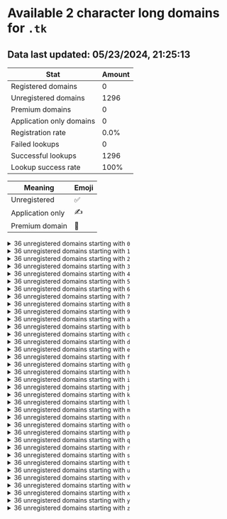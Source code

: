 # Available 2 character long domains for `.tk`

## Data last updated: 05/23/2024, 21:25:13

|Stat|Amount|
|--|--|
|Registered domains|0|
|Unregistered domains|1296|
|Premium domains|0|
|Application only domains|0|
|Registration rate|0.0%|
|Failed lookups|0|
|Successful lookups|1296|
|Lookup success rate|100%|


|Meaning|Emoji|
|--|--|
|Unregistered|:white_check_mark:|
|Application only|:writing_hand:|
|Premium domain|:gem:|

<details>
<summary>36 unregistered domains starting with <bold><code>0</code></bold></summary>

|Type|Domain|
|--|--|
|:white_check_mark:|`00.tk`|
|:white_check_mark:|`01.tk`|
|:white_check_mark:|`02.tk`|
|:white_check_mark:|`03.tk`|
|:white_check_mark:|`04.tk`|
|:white_check_mark:|`05.tk`|
|:white_check_mark:|`06.tk`|
|:white_check_mark:|`07.tk`|
|:white_check_mark:|`08.tk`|
|:white_check_mark:|`09.tk`|
|:white_check_mark:|`0a.tk`|
|:white_check_mark:|`0b.tk`|
|:white_check_mark:|`0c.tk`|
|:white_check_mark:|`0d.tk`|
|:white_check_mark:|`0e.tk`|
|:white_check_mark:|`0f.tk`|
|:white_check_mark:|`0g.tk`|
|:white_check_mark:|`0h.tk`|
|:white_check_mark:|`0i.tk`|
|:white_check_mark:|`0j.tk`|
|:white_check_mark:|`0k.tk`|
|:white_check_mark:|`0l.tk`|
|:white_check_mark:|`0m.tk`|
|:white_check_mark:|`0n.tk`|
|:white_check_mark:|`0o.tk`|
|:white_check_mark:|`0p.tk`|
|:white_check_mark:|`0q.tk`|
|:white_check_mark:|`0r.tk`|
|:white_check_mark:|`0s.tk`|
|:white_check_mark:|`0t.tk`|
|:white_check_mark:|`0u.tk`|
|:white_check_mark:|`0v.tk`|
|:white_check_mark:|`0w.tk`|
|:white_check_mark:|`0x.tk`|
|:white_check_mark:|`0y.tk`|
|:white_check_mark:|`0z.tk`|
</details>
<details>
<summary>36 unregistered domains starting with <bold><code>1</code></bold></summary>

|Type|Domain|
|--|--|
|:white_check_mark:|`10.tk`|
|:white_check_mark:|`11.tk`|
|:white_check_mark:|`12.tk`|
|:white_check_mark:|`13.tk`|
|:white_check_mark:|`14.tk`|
|:white_check_mark:|`15.tk`|
|:white_check_mark:|`16.tk`|
|:white_check_mark:|`17.tk`|
|:white_check_mark:|`18.tk`|
|:white_check_mark:|`19.tk`|
|:white_check_mark:|`1a.tk`|
|:white_check_mark:|`1b.tk`|
|:white_check_mark:|`1c.tk`|
|:white_check_mark:|`1d.tk`|
|:white_check_mark:|`1e.tk`|
|:white_check_mark:|`1f.tk`|
|:white_check_mark:|`1g.tk`|
|:white_check_mark:|`1h.tk`|
|:white_check_mark:|`1i.tk`|
|:white_check_mark:|`1j.tk`|
|:white_check_mark:|`1k.tk`|
|:white_check_mark:|`1l.tk`|
|:white_check_mark:|`1m.tk`|
|:white_check_mark:|`1n.tk`|
|:white_check_mark:|`1o.tk`|
|:white_check_mark:|`1p.tk`|
|:white_check_mark:|`1q.tk`|
|:white_check_mark:|`1r.tk`|
|:white_check_mark:|`1s.tk`|
|:white_check_mark:|`1t.tk`|
|:white_check_mark:|`1u.tk`|
|:white_check_mark:|`1v.tk`|
|:white_check_mark:|`1w.tk`|
|:white_check_mark:|`1x.tk`|
|:white_check_mark:|`1y.tk`|
|:white_check_mark:|`1z.tk`|
</details>
<details>
<summary>36 unregistered domains starting with <bold><code>2</code></bold></summary>

|Type|Domain|
|--|--|
|:white_check_mark:|`20.tk`|
|:white_check_mark:|`21.tk`|
|:white_check_mark:|`22.tk`|
|:white_check_mark:|`23.tk`|
|:white_check_mark:|`24.tk`|
|:white_check_mark:|`25.tk`|
|:white_check_mark:|`26.tk`|
|:white_check_mark:|`27.tk`|
|:white_check_mark:|`28.tk`|
|:white_check_mark:|`29.tk`|
|:white_check_mark:|`2a.tk`|
|:white_check_mark:|`2b.tk`|
|:white_check_mark:|`2c.tk`|
|:white_check_mark:|`2d.tk`|
|:white_check_mark:|`2e.tk`|
|:white_check_mark:|`2f.tk`|
|:white_check_mark:|`2g.tk`|
|:white_check_mark:|`2h.tk`|
|:white_check_mark:|`2i.tk`|
|:white_check_mark:|`2j.tk`|
|:white_check_mark:|`2k.tk`|
|:white_check_mark:|`2l.tk`|
|:white_check_mark:|`2m.tk`|
|:white_check_mark:|`2n.tk`|
|:white_check_mark:|`2o.tk`|
|:white_check_mark:|`2p.tk`|
|:white_check_mark:|`2q.tk`|
|:white_check_mark:|`2r.tk`|
|:white_check_mark:|`2s.tk`|
|:white_check_mark:|`2t.tk`|
|:white_check_mark:|`2u.tk`|
|:white_check_mark:|`2v.tk`|
|:white_check_mark:|`2w.tk`|
|:white_check_mark:|`2x.tk`|
|:white_check_mark:|`2y.tk`|
|:white_check_mark:|`2z.tk`|
</details>
<details>
<summary>36 unregistered domains starting with <bold><code>3</code></bold></summary>

|Type|Domain|
|--|--|
|:white_check_mark:|`30.tk`|
|:white_check_mark:|`31.tk`|
|:white_check_mark:|`32.tk`|
|:white_check_mark:|`33.tk`|
|:white_check_mark:|`34.tk`|
|:white_check_mark:|`35.tk`|
|:white_check_mark:|`36.tk`|
|:white_check_mark:|`37.tk`|
|:white_check_mark:|`38.tk`|
|:white_check_mark:|`39.tk`|
|:white_check_mark:|`3a.tk`|
|:white_check_mark:|`3b.tk`|
|:white_check_mark:|`3c.tk`|
|:white_check_mark:|`3d.tk`|
|:white_check_mark:|`3e.tk`|
|:white_check_mark:|`3f.tk`|
|:white_check_mark:|`3g.tk`|
|:white_check_mark:|`3h.tk`|
|:white_check_mark:|`3i.tk`|
|:white_check_mark:|`3j.tk`|
|:white_check_mark:|`3k.tk`|
|:white_check_mark:|`3l.tk`|
|:white_check_mark:|`3m.tk`|
|:white_check_mark:|`3n.tk`|
|:white_check_mark:|`3o.tk`|
|:white_check_mark:|`3p.tk`|
|:white_check_mark:|`3q.tk`|
|:white_check_mark:|`3r.tk`|
|:white_check_mark:|`3s.tk`|
|:white_check_mark:|`3t.tk`|
|:white_check_mark:|`3u.tk`|
|:white_check_mark:|`3v.tk`|
|:white_check_mark:|`3w.tk`|
|:white_check_mark:|`3x.tk`|
|:white_check_mark:|`3y.tk`|
|:white_check_mark:|`3z.tk`|
</details>
<details>
<summary>36 unregistered domains starting with <bold><code>4</code></bold></summary>

|Type|Domain|
|--|--|
|:white_check_mark:|`40.tk`|
|:white_check_mark:|`41.tk`|
|:white_check_mark:|`42.tk`|
|:white_check_mark:|`43.tk`|
|:white_check_mark:|`44.tk`|
|:white_check_mark:|`45.tk`|
|:white_check_mark:|`46.tk`|
|:white_check_mark:|`47.tk`|
|:white_check_mark:|`48.tk`|
|:white_check_mark:|`49.tk`|
|:white_check_mark:|`4a.tk`|
|:white_check_mark:|`4b.tk`|
|:white_check_mark:|`4c.tk`|
|:white_check_mark:|`4d.tk`|
|:white_check_mark:|`4e.tk`|
|:white_check_mark:|`4f.tk`|
|:white_check_mark:|`4g.tk`|
|:white_check_mark:|`4h.tk`|
|:white_check_mark:|`4i.tk`|
|:white_check_mark:|`4j.tk`|
|:white_check_mark:|`4k.tk`|
|:white_check_mark:|`4l.tk`|
|:white_check_mark:|`4m.tk`|
|:white_check_mark:|`4n.tk`|
|:white_check_mark:|`4o.tk`|
|:white_check_mark:|`4p.tk`|
|:white_check_mark:|`4q.tk`|
|:white_check_mark:|`4r.tk`|
|:white_check_mark:|`4s.tk`|
|:white_check_mark:|`4t.tk`|
|:white_check_mark:|`4u.tk`|
|:white_check_mark:|`4v.tk`|
|:white_check_mark:|`4w.tk`|
|:white_check_mark:|`4x.tk`|
|:white_check_mark:|`4y.tk`|
|:white_check_mark:|`4z.tk`|
</details>
<details>
<summary>36 unregistered domains starting with <bold><code>5</code></bold></summary>

|Type|Domain|
|--|--|
|:white_check_mark:|`50.tk`|
|:white_check_mark:|`51.tk`|
|:white_check_mark:|`52.tk`|
|:white_check_mark:|`53.tk`|
|:white_check_mark:|`54.tk`|
|:white_check_mark:|`55.tk`|
|:white_check_mark:|`56.tk`|
|:white_check_mark:|`57.tk`|
|:white_check_mark:|`58.tk`|
|:white_check_mark:|`59.tk`|
|:white_check_mark:|`5a.tk`|
|:white_check_mark:|`5b.tk`|
|:white_check_mark:|`5c.tk`|
|:white_check_mark:|`5d.tk`|
|:white_check_mark:|`5e.tk`|
|:white_check_mark:|`5f.tk`|
|:white_check_mark:|`5g.tk`|
|:white_check_mark:|`5h.tk`|
|:white_check_mark:|`5i.tk`|
|:white_check_mark:|`5j.tk`|
|:white_check_mark:|`5k.tk`|
|:white_check_mark:|`5l.tk`|
|:white_check_mark:|`5m.tk`|
|:white_check_mark:|`5n.tk`|
|:white_check_mark:|`5o.tk`|
|:white_check_mark:|`5p.tk`|
|:white_check_mark:|`5q.tk`|
|:white_check_mark:|`5r.tk`|
|:white_check_mark:|`5s.tk`|
|:white_check_mark:|`5t.tk`|
|:white_check_mark:|`5u.tk`|
|:white_check_mark:|`5v.tk`|
|:white_check_mark:|`5w.tk`|
|:white_check_mark:|`5x.tk`|
|:white_check_mark:|`5y.tk`|
|:white_check_mark:|`5z.tk`|
</details>
<details>
<summary>36 unregistered domains starting with <bold><code>6</code></bold></summary>

|Type|Domain|
|--|--|
|:white_check_mark:|`60.tk`|
|:white_check_mark:|`61.tk`|
|:white_check_mark:|`62.tk`|
|:white_check_mark:|`63.tk`|
|:white_check_mark:|`64.tk`|
|:white_check_mark:|`65.tk`|
|:white_check_mark:|`66.tk`|
|:white_check_mark:|`67.tk`|
|:white_check_mark:|`68.tk`|
|:white_check_mark:|`69.tk`|
|:white_check_mark:|`6a.tk`|
|:white_check_mark:|`6b.tk`|
|:white_check_mark:|`6c.tk`|
|:white_check_mark:|`6d.tk`|
|:white_check_mark:|`6e.tk`|
|:white_check_mark:|`6f.tk`|
|:white_check_mark:|`6g.tk`|
|:white_check_mark:|`6h.tk`|
|:white_check_mark:|`6i.tk`|
|:white_check_mark:|`6j.tk`|
|:white_check_mark:|`6k.tk`|
|:white_check_mark:|`6l.tk`|
|:white_check_mark:|`6m.tk`|
|:white_check_mark:|`6n.tk`|
|:white_check_mark:|`6o.tk`|
|:white_check_mark:|`6p.tk`|
|:white_check_mark:|`6q.tk`|
|:white_check_mark:|`6r.tk`|
|:white_check_mark:|`6s.tk`|
|:white_check_mark:|`6t.tk`|
|:white_check_mark:|`6u.tk`|
|:white_check_mark:|`6v.tk`|
|:white_check_mark:|`6w.tk`|
|:white_check_mark:|`6x.tk`|
|:white_check_mark:|`6y.tk`|
|:white_check_mark:|`6z.tk`|
</details>
<details>
<summary>36 unregistered domains starting with <bold><code>7</code></bold></summary>

|Type|Domain|
|--|--|
|:white_check_mark:|`70.tk`|
|:white_check_mark:|`71.tk`|
|:white_check_mark:|`72.tk`|
|:white_check_mark:|`73.tk`|
|:white_check_mark:|`74.tk`|
|:white_check_mark:|`75.tk`|
|:white_check_mark:|`76.tk`|
|:white_check_mark:|`77.tk`|
|:white_check_mark:|`78.tk`|
|:white_check_mark:|`79.tk`|
|:white_check_mark:|`7a.tk`|
|:white_check_mark:|`7b.tk`|
|:white_check_mark:|`7c.tk`|
|:white_check_mark:|`7d.tk`|
|:white_check_mark:|`7e.tk`|
|:white_check_mark:|`7f.tk`|
|:white_check_mark:|`7g.tk`|
|:white_check_mark:|`7h.tk`|
|:white_check_mark:|`7i.tk`|
|:white_check_mark:|`7j.tk`|
|:white_check_mark:|`7k.tk`|
|:white_check_mark:|`7l.tk`|
|:white_check_mark:|`7m.tk`|
|:white_check_mark:|`7n.tk`|
|:white_check_mark:|`7o.tk`|
|:white_check_mark:|`7p.tk`|
|:white_check_mark:|`7q.tk`|
|:white_check_mark:|`7r.tk`|
|:white_check_mark:|`7s.tk`|
|:white_check_mark:|`7t.tk`|
|:white_check_mark:|`7u.tk`|
|:white_check_mark:|`7v.tk`|
|:white_check_mark:|`7w.tk`|
|:white_check_mark:|`7x.tk`|
|:white_check_mark:|`7y.tk`|
|:white_check_mark:|`7z.tk`|
</details>
<details>
<summary>36 unregistered domains starting with <bold><code>8</code></bold></summary>

|Type|Domain|
|--|--|
|:white_check_mark:|`80.tk`|
|:white_check_mark:|`81.tk`|
|:white_check_mark:|`82.tk`|
|:white_check_mark:|`83.tk`|
|:white_check_mark:|`84.tk`|
|:white_check_mark:|`85.tk`|
|:white_check_mark:|`86.tk`|
|:white_check_mark:|`87.tk`|
|:white_check_mark:|`88.tk`|
|:white_check_mark:|`89.tk`|
|:white_check_mark:|`8a.tk`|
|:white_check_mark:|`8b.tk`|
|:white_check_mark:|`8c.tk`|
|:white_check_mark:|`8d.tk`|
|:white_check_mark:|`8e.tk`|
|:white_check_mark:|`8f.tk`|
|:white_check_mark:|`8g.tk`|
|:white_check_mark:|`8h.tk`|
|:white_check_mark:|`8i.tk`|
|:white_check_mark:|`8j.tk`|
|:white_check_mark:|`8k.tk`|
|:white_check_mark:|`8l.tk`|
|:white_check_mark:|`8m.tk`|
|:white_check_mark:|`8n.tk`|
|:white_check_mark:|`8o.tk`|
|:white_check_mark:|`8p.tk`|
|:white_check_mark:|`8q.tk`|
|:white_check_mark:|`8r.tk`|
|:white_check_mark:|`8s.tk`|
|:white_check_mark:|`8t.tk`|
|:white_check_mark:|`8u.tk`|
|:white_check_mark:|`8v.tk`|
|:white_check_mark:|`8w.tk`|
|:white_check_mark:|`8x.tk`|
|:white_check_mark:|`8y.tk`|
|:white_check_mark:|`8z.tk`|
</details>
<details>
<summary>36 unregistered domains starting with <bold><code>9</code></bold></summary>

|Type|Domain|
|--|--|
|:white_check_mark:|`90.tk`|
|:white_check_mark:|`91.tk`|
|:white_check_mark:|`92.tk`|
|:white_check_mark:|`93.tk`|
|:white_check_mark:|`94.tk`|
|:white_check_mark:|`95.tk`|
|:white_check_mark:|`96.tk`|
|:white_check_mark:|`97.tk`|
|:white_check_mark:|`98.tk`|
|:white_check_mark:|`99.tk`|
|:white_check_mark:|`9a.tk`|
|:white_check_mark:|`9b.tk`|
|:white_check_mark:|`9c.tk`|
|:white_check_mark:|`9d.tk`|
|:white_check_mark:|`9e.tk`|
|:white_check_mark:|`9f.tk`|
|:white_check_mark:|`9g.tk`|
|:white_check_mark:|`9h.tk`|
|:white_check_mark:|`9i.tk`|
|:white_check_mark:|`9j.tk`|
|:white_check_mark:|`9k.tk`|
|:white_check_mark:|`9l.tk`|
|:white_check_mark:|`9m.tk`|
|:white_check_mark:|`9n.tk`|
|:white_check_mark:|`9o.tk`|
|:white_check_mark:|`9p.tk`|
|:white_check_mark:|`9q.tk`|
|:white_check_mark:|`9r.tk`|
|:white_check_mark:|`9s.tk`|
|:white_check_mark:|`9t.tk`|
|:white_check_mark:|`9u.tk`|
|:white_check_mark:|`9v.tk`|
|:white_check_mark:|`9w.tk`|
|:white_check_mark:|`9x.tk`|
|:white_check_mark:|`9y.tk`|
|:white_check_mark:|`9z.tk`|
</details>
<details>
<summary>36 unregistered domains starting with <bold><code>a</code></bold></summary>

|Type|Domain|
|--|--|
|:white_check_mark:|`a0.tk`|
|:white_check_mark:|`a1.tk`|
|:white_check_mark:|`a2.tk`|
|:white_check_mark:|`a3.tk`|
|:white_check_mark:|`a4.tk`|
|:white_check_mark:|`a5.tk`|
|:white_check_mark:|`a6.tk`|
|:white_check_mark:|`a7.tk`|
|:white_check_mark:|`a8.tk`|
|:white_check_mark:|`a9.tk`|
|:white_check_mark:|`aa.tk`|
|:white_check_mark:|`ab.tk`|
|:white_check_mark:|`ac.tk`|
|:white_check_mark:|`ad.tk`|
|:white_check_mark:|`ae.tk`|
|:white_check_mark:|`af.tk`|
|:white_check_mark:|`ag.tk`|
|:white_check_mark:|`ah.tk`|
|:white_check_mark:|`ai.tk`|
|:white_check_mark:|`aj.tk`|
|:white_check_mark:|`ak.tk`|
|:white_check_mark:|`al.tk`|
|:white_check_mark:|`am.tk`|
|:white_check_mark:|`an.tk`|
|:white_check_mark:|`ao.tk`|
|:white_check_mark:|`ap.tk`|
|:white_check_mark:|`aq.tk`|
|:white_check_mark:|`ar.tk`|
|:white_check_mark:|`as.tk`|
|:white_check_mark:|`at.tk`|
|:white_check_mark:|`au.tk`|
|:white_check_mark:|`av.tk`|
|:white_check_mark:|`aw.tk`|
|:white_check_mark:|`ax.tk`|
|:white_check_mark:|`ay.tk`|
|:white_check_mark:|`az.tk`|
</details>
<details>
<summary>36 unregistered domains starting with <bold><code>b</code></bold></summary>

|Type|Domain|
|--|--|
|:white_check_mark:|`b0.tk`|
|:white_check_mark:|`b1.tk`|
|:white_check_mark:|`b2.tk`|
|:white_check_mark:|`b3.tk`|
|:white_check_mark:|`b4.tk`|
|:white_check_mark:|`b5.tk`|
|:white_check_mark:|`b6.tk`|
|:white_check_mark:|`b7.tk`|
|:white_check_mark:|`b8.tk`|
|:white_check_mark:|`b9.tk`|
|:white_check_mark:|`ba.tk`|
|:white_check_mark:|`bb.tk`|
|:white_check_mark:|`bc.tk`|
|:white_check_mark:|`bd.tk`|
|:white_check_mark:|`be.tk`|
|:white_check_mark:|`bf.tk`|
|:white_check_mark:|`bg.tk`|
|:white_check_mark:|`bh.tk`|
|:white_check_mark:|`bi.tk`|
|:white_check_mark:|`bj.tk`|
|:white_check_mark:|`bk.tk`|
|:white_check_mark:|`bl.tk`|
|:white_check_mark:|`bm.tk`|
|:white_check_mark:|`bn.tk`|
|:white_check_mark:|`bo.tk`|
|:white_check_mark:|`bp.tk`|
|:white_check_mark:|`bq.tk`|
|:white_check_mark:|`br.tk`|
|:white_check_mark:|`bs.tk`|
|:white_check_mark:|`bt.tk`|
|:white_check_mark:|`bu.tk`|
|:white_check_mark:|`bv.tk`|
|:white_check_mark:|`bw.tk`|
|:white_check_mark:|`bx.tk`|
|:white_check_mark:|`by.tk`|
|:white_check_mark:|`bz.tk`|
</details>
<details>
<summary>36 unregistered domains starting with <bold><code>c</code></bold></summary>

|Type|Domain|
|--|--|
|:white_check_mark:|`c0.tk`|
|:white_check_mark:|`c1.tk`|
|:white_check_mark:|`c2.tk`|
|:white_check_mark:|`c3.tk`|
|:white_check_mark:|`c4.tk`|
|:white_check_mark:|`c5.tk`|
|:white_check_mark:|`c6.tk`|
|:white_check_mark:|`c7.tk`|
|:white_check_mark:|`c8.tk`|
|:white_check_mark:|`c9.tk`|
|:white_check_mark:|`ca.tk`|
|:white_check_mark:|`cb.tk`|
|:white_check_mark:|`cc.tk`|
|:white_check_mark:|`cd.tk`|
|:white_check_mark:|`ce.tk`|
|:white_check_mark:|`cf.tk`|
|:white_check_mark:|`cg.tk`|
|:white_check_mark:|`ch.tk`|
|:white_check_mark:|`ci.tk`|
|:white_check_mark:|`cj.tk`|
|:white_check_mark:|`ck.tk`|
|:white_check_mark:|`cl.tk`|
|:white_check_mark:|`cm.tk`|
|:white_check_mark:|`cn.tk`|
|:white_check_mark:|`co.tk`|
|:white_check_mark:|`cp.tk`|
|:white_check_mark:|`cq.tk`|
|:white_check_mark:|`cr.tk`|
|:white_check_mark:|`cs.tk`|
|:white_check_mark:|`ct.tk`|
|:white_check_mark:|`cu.tk`|
|:white_check_mark:|`cv.tk`|
|:white_check_mark:|`cw.tk`|
|:white_check_mark:|`cx.tk`|
|:white_check_mark:|`cy.tk`|
|:white_check_mark:|`cz.tk`|
</details>
<details>
<summary>36 unregistered domains starting with <bold><code>d</code></bold></summary>

|Type|Domain|
|--|--|
|:white_check_mark:|`d0.tk`|
|:white_check_mark:|`d1.tk`|
|:white_check_mark:|`d2.tk`|
|:white_check_mark:|`d3.tk`|
|:white_check_mark:|`d4.tk`|
|:white_check_mark:|`d5.tk`|
|:white_check_mark:|`d6.tk`|
|:white_check_mark:|`d7.tk`|
|:white_check_mark:|`d8.tk`|
|:white_check_mark:|`d9.tk`|
|:white_check_mark:|`da.tk`|
|:white_check_mark:|`db.tk`|
|:white_check_mark:|`dc.tk`|
|:white_check_mark:|`dd.tk`|
|:white_check_mark:|`de.tk`|
|:white_check_mark:|`df.tk`|
|:white_check_mark:|`dg.tk`|
|:white_check_mark:|`dh.tk`|
|:white_check_mark:|`di.tk`|
|:white_check_mark:|`dj.tk`|
|:white_check_mark:|`dk.tk`|
|:white_check_mark:|`dl.tk`|
|:white_check_mark:|`dm.tk`|
|:white_check_mark:|`dn.tk`|
|:white_check_mark:|`do.tk`|
|:white_check_mark:|`dp.tk`|
|:white_check_mark:|`dq.tk`|
|:white_check_mark:|`dr.tk`|
|:white_check_mark:|`ds.tk`|
|:white_check_mark:|`dt.tk`|
|:white_check_mark:|`du.tk`|
|:white_check_mark:|`dv.tk`|
|:white_check_mark:|`dw.tk`|
|:white_check_mark:|`dx.tk`|
|:white_check_mark:|`dy.tk`|
|:white_check_mark:|`dz.tk`|
</details>
<details>
<summary>36 unregistered domains starting with <bold><code>e</code></bold></summary>

|Type|Domain|
|--|--|
|:white_check_mark:|`e0.tk`|
|:white_check_mark:|`e1.tk`|
|:white_check_mark:|`e2.tk`|
|:white_check_mark:|`e3.tk`|
|:white_check_mark:|`e4.tk`|
|:white_check_mark:|`e5.tk`|
|:white_check_mark:|`e6.tk`|
|:white_check_mark:|`e7.tk`|
|:white_check_mark:|`e8.tk`|
|:white_check_mark:|`e9.tk`|
|:white_check_mark:|`ea.tk`|
|:white_check_mark:|`eb.tk`|
|:white_check_mark:|`ec.tk`|
|:white_check_mark:|`ed.tk`|
|:white_check_mark:|`ee.tk`|
|:white_check_mark:|`ef.tk`|
|:white_check_mark:|`eg.tk`|
|:white_check_mark:|`eh.tk`|
|:white_check_mark:|`ei.tk`|
|:white_check_mark:|`ej.tk`|
|:white_check_mark:|`ek.tk`|
|:white_check_mark:|`el.tk`|
|:white_check_mark:|`em.tk`|
|:white_check_mark:|`en.tk`|
|:white_check_mark:|`eo.tk`|
|:white_check_mark:|`ep.tk`|
|:white_check_mark:|`eq.tk`|
|:white_check_mark:|`er.tk`|
|:white_check_mark:|`es.tk`|
|:white_check_mark:|`et.tk`|
|:white_check_mark:|`eu.tk`|
|:white_check_mark:|`ev.tk`|
|:white_check_mark:|`ew.tk`|
|:white_check_mark:|`ex.tk`|
|:white_check_mark:|`ey.tk`|
|:white_check_mark:|`ez.tk`|
</details>
<details>
<summary>36 unregistered domains starting with <bold><code>f</code></bold></summary>

|Type|Domain|
|--|--|
|:white_check_mark:|`f0.tk`|
|:white_check_mark:|`f1.tk`|
|:white_check_mark:|`f2.tk`|
|:white_check_mark:|`f3.tk`|
|:white_check_mark:|`f4.tk`|
|:white_check_mark:|`f5.tk`|
|:white_check_mark:|`f6.tk`|
|:white_check_mark:|`f7.tk`|
|:white_check_mark:|`f8.tk`|
|:white_check_mark:|`f9.tk`|
|:white_check_mark:|`fa.tk`|
|:white_check_mark:|`fb.tk`|
|:white_check_mark:|`fc.tk`|
|:white_check_mark:|`fd.tk`|
|:white_check_mark:|`fe.tk`|
|:white_check_mark:|`ff.tk`|
|:white_check_mark:|`fg.tk`|
|:white_check_mark:|`fh.tk`|
|:white_check_mark:|`fi.tk`|
|:white_check_mark:|`fj.tk`|
|:white_check_mark:|`fk.tk`|
|:white_check_mark:|`fl.tk`|
|:white_check_mark:|`fm.tk`|
|:white_check_mark:|`fn.tk`|
|:white_check_mark:|`fo.tk`|
|:white_check_mark:|`fp.tk`|
|:white_check_mark:|`fq.tk`|
|:white_check_mark:|`fr.tk`|
|:white_check_mark:|`fs.tk`|
|:white_check_mark:|`ft.tk`|
|:white_check_mark:|`fu.tk`|
|:white_check_mark:|`fv.tk`|
|:white_check_mark:|`fw.tk`|
|:white_check_mark:|`fx.tk`|
|:white_check_mark:|`fy.tk`|
|:white_check_mark:|`fz.tk`|
</details>
<details>
<summary>36 unregistered domains starting with <bold><code>g</code></bold></summary>

|Type|Domain|
|--|--|
|:white_check_mark:|`g0.tk`|
|:white_check_mark:|`g1.tk`|
|:white_check_mark:|`g2.tk`|
|:white_check_mark:|`g3.tk`|
|:white_check_mark:|`g4.tk`|
|:white_check_mark:|`g5.tk`|
|:white_check_mark:|`g6.tk`|
|:white_check_mark:|`g7.tk`|
|:white_check_mark:|`g8.tk`|
|:white_check_mark:|`g9.tk`|
|:white_check_mark:|`ga.tk`|
|:white_check_mark:|`gb.tk`|
|:white_check_mark:|`gc.tk`|
|:white_check_mark:|`gd.tk`|
|:white_check_mark:|`ge.tk`|
|:white_check_mark:|`gf.tk`|
|:white_check_mark:|`gg.tk`|
|:white_check_mark:|`gh.tk`|
|:white_check_mark:|`gi.tk`|
|:white_check_mark:|`gj.tk`|
|:white_check_mark:|`gk.tk`|
|:white_check_mark:|`gl.tk`|
|:white_check_mark:|`gm.tk`|
|:white_check_mark:|`gn.tk`|
|:white_check_mark:|`go.tk`|
|:white_check_mark:|`gp.tk`|
|:white_check_mark:|`gq.tk`|
|:white_check_mark:|`gr.tk`|
|:white_check_mark:|`gs.tk`|
|:white_check_mark:|`gt.tk`|
|:white_check_mark:|`gu.tk`|
|:white_check_mark:|`gv.tk`|
|:white_check_mark:|`gw.tk`|
|:white_check_mark:|`gx.tk`|
|:white_check_mark:|`gy.tk`|
|:white_check_mark:|`gz.tk`|
</details>
<details>
<summary>36 unregistered domains starting with <bold><code>h</code></bold></summary>

|Type|Domain|
|--|--|
|:white_check_mark:|`h0.tk`|
|:white_check_mark:|`h1.tk`|
|:white_check_mark:|`h2.tk`|
|:white_check_mark:|`h3.tk`|
|:white_check_mark:|`h4.tk`|
|:white_check_mark:|`h5.tk`|
|:white_check_mark:|`h6.tk`|
|:white_check_mark:|`h7.tk`|
|:white_check_mark:|`h8.tk`|
|:white_check_mark:|`h9.tk`|
|:white_check_mark:|`ha.tk`|
|:white_check_mark:|`hb.tk`|
|:white_check_mark:|`hc.tk`|
|:white_check_mark:|`hd.tk`|
|:white_check_mark:|`he.tk`|
|:white_check_mark:|`hf.tk`|
|:white_check_mark:|`hg.tk`|
|:white_check_mark:|`hh.tk`|
|:white_check_mark:|`hi.tk`|
|:white_check_mark:|`hj.tk`|
|:white_check_mark:|`hk.tk`|
|:white_check_mark:|`hl.tk`|
|:white_check_mark:|`hm.tk`|
|:white_check_mark:|`hn.tk`|
|:white_check_mark:|`ho.tk`|
|:white_check_mark:|`hp.tk`|
|:white_check_mark:|`hq.tk`|
|:white_check_mark:|`hr.tk`|
|:white_check_mark:|`hs.tk`|
|:white_check_mark:|`ht.tk`|
|:white_check_mark:|`hu.tk`|
|:white_check_mark:|`hv.tk`|
|:white_check_mark:|`hw.tk`|
|:white_check_mark:|`hx.tk`|
|:white_check_mark:|`hy.tk`|
|:white_check_mark:|`hz.tk`|
</details>
<details>
<summary>36 unregistered domains starting with <bold><code>i</code></bold></summary>

|Type|Domain|
|--|--|
|:white_check_mark:|`i0.tk`|
|:white_check_mark:|`i1.tk`|
|:white_check_mark:|`i2.tk`|
|:white_check_mark:|`i3.tk`|
|:white_check_mark:|`i4.tk`|
|:white_check_mark:|`i5.tk`|
|:white_check_mark:|`i6.tk`|
|:white_check_mark:|`i7.tk`|
|:white_check_mark:|`i8.tk`|
|:white_check_mark:|`i9.tk`|
|:white_check_mark:|`ia.tk`|
|:white_check_mark:|`ib.tk`|
|:white_check_mark:|`ic.tk`|
|:white_check_mark:|`id.tk`|
|:white_check_mark:|`ie.tk`|
|:white_check_mark:|`if.tk`|
|:white_check_mark:|`ig.tk`|
|:white_check_mark:|`ih.tk`|
|:white_check_mark:|`ii.tk`|
|:white_check_mark:|`ij.tk`|
|:white_check_mark:|`ik.tk`|
|:white_check_mark:|`il.tk`|
|:white_check_mark:|`im.tk`|
|:white_check_mark:|`in.tk`|
|:white_check_mark:|`io.tk`|
|:white_check_mark:|`ip.tk`|
|:white_check_mark:|`iq.tk`|
|:white_check_mark:|`ir.tk`|
|:white_check_mark:|`is.tk`|
|:white_check_mark:|`it.tk`|
|:white_check_mark:|`iu.tk`|
|:white_check_mark:|`iv.tk`|
|:white_check_mark:|`iw.tk`|
|:white_check_mark:|`ix.tk`|
|:white_check_mark:|`iy.tk`|
|:white_check_mark:|`iz.tk`|
</details>
<details>
<summary>36 unregistered domains starting with <bold><code>j</code></bold></summary>

|Type|Domain|
|--|--|
|:white_check_mark:|`j0.tk`|
|:white_check_mark:|`j1.tk`|
|:white_check_mark:|`j2.tk`|
|:white_check_mark:|`j3.tk`|
|:white_check_mark:|`j4.tk`|
|:white_check_mark:|`j5.tk`|
|:white_check_mark:|`j6.tk`|
|:white_check_mark:|`j7.tk`|
|:white_check_mark:|`j8.tk`|
|:white_check_mark:|`j9.tk`|
|:white_check_mark:|`ja.tk`|
|:white_check_mark:|`jb.tk`|
|:white_check_mark:|`jc.tk`|
|:white_check_mark:|`jd.tk`|
|:white_check_mark:|`je.tk`|
|:white_check_mark:|`jf.tk`|
|:white_check_mark:|`jg.tk`|
|:white_check_mark:|`jh.tk`|
|:white_check_mark:|`ji.tk`|
|:white_check_mark:|`jj.tk`|
|:white_check_mark:|`jk.tk`|
|:white_check_mark:|`jl.tk`|
|:white_check_mark:|`jm.tk`|
|:white_check_mark:|`jn.tk`|
|:white_check_mark:|`jo.tk`|
|:white_check_mark:|`jp.tk`|
|:white_check_mark:|`jq.tk`|
|:white_check_mark:|`jr.tk`|
|:white_check_mark:|`js.tk`|
|:white_check_mark:|`jt.tk`|
|:white_check_mark:|`ju.tk`|
|:white_check_mark:|`jv.tk`|
|:white_check_mark:|`jw.tk`|
|:white_check_mark:|`jx.tk`|
|:white_check_mark:|`jy.tk`|
|:white_check_mark:|`jz.tk`|
</details>
<details>
<summary>36 unregistered domains starting with <bold><code>k</code></bold></summary>

|Type|Domain|
|--|--|
|:white_check_mark:|`k0.tk`|
|:white_check_mark:|`k1.tk`|
|:white_check_mark:|`k2.tk`|
|:white_check_mark:|`k3.tk`|
|:white_check_mark:|`k4.tk`|
|:white_check_mark:|`k5.tk`|
|:white_check_mark:|`k6.tk`|
|:white_check_mark:|`k7.tk`|
|:white_check_mark:|`k8.tk`|
|:white_check_mark:|`k9.tk`|
|:white_check_mark:|`ka.tk`|
|:white_check_mark:|`kb.tk`|
|:white_check_mark:|`kc.tk`|
|:white_check_mark:|`kd.tk`|
|:white_check_mark:|`ke.tk`|
|:white_check_mark:|`kf.tk`|
|:white_check_mark:|`kg.tk`|
|:white_check_mark:|`kh.tk`|
|:white_check_mark:|`ki.tk`|
|:white_check_mark:|`kj.tk`|
|:white_check_mark:|`kk.tk`|
|:white_check_mark:|`kl.tk`|
|:white_check_mark:|`km.tk`|
|:white_check_mark:|`kn.tk`|
|:white_check_mark:|`ko.tk`|
|:white_check_mark:|`kp.tk`|
|:white_check_mark:|`kq.tk`|
|:white_check_mark:|`kr.tk`|
|:white_check_mark:|`ks.tk`|
|:white_check_mark:|`kt.tk`|
|:white_check_mark:|`ku.tk`|
|:white_check_mark:|`kv.tk`|
|:white_check_mark:|`kw.tk`|
|:white_check_mark:|`kx.tk`|
|:white_check_mark:|`ky.tk`|
|:white_check_mark:|`kz.tk`|
</details>
<details>
<summary>36 unregistered domains starting with <bold><code>l</code></bold></summary>

|Type|Domain|
|--|--|
|:white_check_mark:|`l0.tk`|
|:white_check_mark:|`l1.tk`|
|:white_check_mark:|`l2.tk`|
|:white_check_mark:|`l3.tk`|
|:white_check_mark:|`l4.tk`|
|:white_check_mark:|`l5.tk`|
|:white_check_mark:|`l6.tk`|
|:white_check_mark:|`l7.tk`|
|:white_check_mark:|`l8.tk`|
|:white_check_mark:|`l9.tk`|
|:white_check_mark:|`la.tk`|
|:white_check_mark:|`lb.tk`|
|:white_check_mark:|`lc.tk`|
|:white_check_mark:|`ld.tk`|
|:white_check_mark:|`le.tk`|
|:white_check_mark:|`lf.tk`|
|:white_check_mark:|`lg.tk`|
|:white_check_mark:|`lh.tk`|
|:white_check_mark:|`li.tk`|
|:white_check_mark:|`lj.tk`|
|:white_check_mark:|`lk.tk`|
|:white_check_mark:|`ll.tk`|
|:white_check_mark:|`lm.tk`|
|:white_check_mark:|`ln.tk`|
|:white_check_mark:|`lo.tk`|
|:white_check_mark:|`lp.tk`|
|:white_check_mark:|`lq.tk`|
|:white_check_mark:|`lr.tk`|
|:white_check_mark:|`ls.tk`|
|:white_check_mark:|`lt.tk`|
|:white_check_mark:|`lu.tk`|
|:white_check_mark:|`lv.tk`|
|:white_check_mark:|`lw.tk`|
|:white_check_mark:|`lx.tk`|
|:white_check_mark:|`ly.tk`|
|:white_check_mark:|`lz.tk`|
</details>
<details>
<summary>36 unregistered domains starting with <bold><code>m</code></bold></summary>

|Type|Domain|
|--|--|
|:white_check_mark:|`m0.tk`|
|:white_check_mark:|`m1.tk`|
|:white_check_mark:|`m2.tk`|
|:white_check_mark:|`m3.tk`|
|:white_check_mark:|`m4.tk`|
|:white_check_mark:|`m5.tk`|
|:white_check_mark:|`m6.tk`|
|:white_check_mark:|`m7.tk`|
|:white_check_mark:|`m8.tk`|
|:white_check_mark:|`m9.tk`|
|:white_check_mark:|`ma.tk`|
|:white_check_mark:|`mb.tk`|
|:white_check_mark:|`mc.tk`|
|:white_check_mark:|`md.tk`|
|:white_check_mark:|`me.tk`|
|:white_check_mark:|`mf.tk`|
|:white_check_mark:|`mg.tk`|
|:white_check_mark:|`mh.tk`|
|:white_check_mark:|`mi.tk`|
|:white_check_mark:|`mj.tk`|
|:white_check_mark:|`mk.tk`|
|:white_check_mark:|`ml.tk`|
|:white_check_mark:|`mm.tk`|
|:white_check_mark:|`mn.tk`|
|:white_check_mark:|`mo.tk`|
|:white_check_mark:|`mp.tk`|
|:white_check_mark:|`mq.tk`|
|:white_check_mark:|`mr.tk`|
|:white_check_mark:|`ms.tk`|
|:white_check_mark:|`mt.tk`|
|:white_check_mark:|`mu.tk`|
|:white_check_mark:|`mv.tk`|
|:white_check_mark:|`mw.tk`|
|:white_check_mark:|`mx.tk`|
|:white_check_mark:|`my.tk`|
|:white_check_mark:|`mz.tk`|
</details>
<details>
<summary>36 unregistered domains starting with <bold><code>n</code></bold></summary>

|Type|Domain|
|--|--|
|:white_check_mark:|`n0.tk`|
|:white_check_mark:|`n1.tk`|
|:white_check_mark:|`n2.tk`|
|:white_check_mark:|`n3.tk`|
|:white_check_mark:|`n4.tk`|
|:white_check_mark:|`n5.tk`|
|:white_check_mark:|`n6.tk`|
|:white_check_mark:|`n7.tk`|
|:white_check_mark:|`n8.tk`|
|:white_check_mark:|`n9.tk`|
|:white_check_mark:|`na.tk`|
|:white_check_mark:|`nb.tk`|
|:white_check_mark:|`nc.tk`|
|:white_check_mark:|`nd.tk`|
|:white_check_mark:|`ne.tk`|
|:white_check_mark:|`nf.tk`|
|:white_check_mark:|`ng.tk`|
|:white_check_mark:|`nh.tk`|
|:white_check_mark:|`ni.tk`|
|:white_check_mark:|`nj.tk`|
|:white_check_mark:|`nk.tk`|
|:white_check_mark:|`nl.tk`|
|:white_check_mark:|`nm.tk`|
|:white_check_mark:|`nn.tk`|
|:white_check_mark:|`no.tk`|
|:white_check_mark:|`np.tk`|
|:white_check_mark:|`nq.tk`|
|:white_check_mark:|`nr.tk`|
|:white_check_mark:|`ns.tk`|
|:white_check_mark:|`nt.tk`|
|:white_check_mark:|`nu.tk`|
|:white_check_mark:|`nv.tk`|
|:white_check_mark:|`nw.tk`|
|:white_check_mark:|`nx.tk`|
|:white_check_mark:|`ny.tk`|
|:white_check_mark:|`nz.tk`|
</details>
<details>
<summary>36 unregistered domains starting with <bold><code>o</code></bold></summary>

|Type|Domain|
|--|--|
|:white_check_mark:|`o0.tk`|
|:white_check_mark:|`o1.tk`|
|:white_check_mark:|`o2.tk`|
|:white_check_mark:|`o3.tk`|
|:white_check_mark:|`o4.tk`|
|:white_check_mark:|`o5.tk`|
|:white_check_mark:|`o6.tk`|
|:white_check_mark:|`o7.tk`|
|:white_check_mark:|`o8.tk`|
|:white_check_mark:|`o9.tk`|
|:white_check_mark:|`oa.tk`|
|:white_check_mark:|`ob.tk`|
|:white_check_mark:|`oc.tk`|
|:white_check_mark:|`od.tk`|
|:white_check_mark:|`oe.tk`|
|:white_check_mark:|`of.tk`|
|:white_check_mark:|`og.tk`|
|:white_check_mark:|`oh.tk`|
|:white_check_mark:|`oi.tk`|
|:white_check_mark:|`oj.tk`|
|:white_check_mark:|`ok.tk`|
|:white_check_mark:|`ol.tk`|
|:white_check_mark:|`om.tk`|
|:white_check_mark:|`on.tk`|
|:white_check_mark:|`oo.tk`|
|:white_check_mark:|`op.tk`|
|:white_check_mark:|`oq.tk`|
|:white_check_mark:|`or.tk`|
|:white_check_mark:|`os.tk`|
|:white_check_mark:|`ot.tk`|
|:white_check_mark:|`ou.tk`|
|:white_check_mark:|`ov.tk`|
|:white_check_mark:|`ow.tk`|
|:white_check_mark:|`ox.tk`|
|:white_check_mark:|`oy.tk`|
|:white_check_mark:|`oz.tk`|
</details>
<details>
<summary>36 unregistered domains starting with <bold><code>p</code></bold></summary>

|Type|Domain|
|--|--|
|:white_check_mark:|`p0.tk`|
|:white_check_mark:|`p1.tk`|
|:white_check_mark:|`p2.tk`|
|:white_check_mark:|`p3.tk`|
|:white_check_mark:|`p4.tk`|
|:white_check_mark:|`p5.tk`|
|:white_check_mark:|`p6.tk`|
|:white_check_mark:|`p7.tk`|
|:white_check_mark:|`p8.tk`|
|:white_check_mark:|`p9.tk`|
|:white_check_mark:|`pa.tk`|
|:white_check_mark:|`pb.tk`|
|:white_check_mark:|`pc.tk`|
|:white_check_mark:|`pd.tk`|
|:white_check_mark:|`pe.tk`|
|:white_check_mark:|`pf.tk`|
|:white_check_mark:|`pg.tk`|
|:white_check_mark:|`ph.tk`|
|:white_check_mark:|`pi.tk`|
|:white_check_mark:|`pj.tk`|
|:white_check_mark:|`pk.tk`|
|:white_check_mark:|`pl.tk`|
|:white_check_mark:|`pm.tk`|
|:white_check_mark:|`pn.tk`|
|:white_check_mark:|`po.tk`|
|:white_check_mark:|`pp.tk`|
|:white_check_mark:|`pq.tk`|
|:white_check_mark:|`pr.tk`|
|:white_check_mark:|`ps.tk`|
|:white_check_mark:|`pt.tk`|
|:white_check_mark:|`pu.tk`|
|:white_check_mark:|`pv.tk`|
|:white_check_mark:|`pw.tk`|
|:white_check_mark:|`px.tk`|
|:white_check_mark:|`py.tk`|
|:white_check_mark:|`pz.tk`|
</details>
<details>
<summary>36 unregistered domains starting with <bold><code>q</code></bold></summary>

|Type|Domain|
|--|--|
|:white_check_mark:|`q0.tk`|
|:white_check_mark:|`q1.tk`|
|:white_check_mark:|`q2.tk`|
|:white_check_mark:|`q3.tk`|
|:white_check_mark:|`q4.tk`|
|:white_check_mark:|`q5.tk`|
|:white_check_mark:|`q6.tk`|
|:white_check_mark:|`q7.tk`|
|:white_check_mark:|`q8.tk`|
|:white_check_mark:|`q9.tk`|
|:white_check_mark:|`qa.tk`|
|:white_check_mark:|`qb.tk`|
|:white_check_mark:|`qc.tk`|
|:white_check_mark:|`qd.tk`|
|:white_check_mark:|`qe.tk`|
|:white_check_mark:|`qf.tk`|
|:white_check_mark:|`qg.tk`|
|:white_check_mark:|`qh.tk`|
|:white_check_mark:|`qi.tk`|
|:white_check_mark:|`qj.tk`|
|:white_check_mark:|`qk.tk`|
|:white_check_mark:|`ql.tk`|
|:white_check_mark:|`qm.tk`|
|:white_check_mark:|`qn.tk`|
|:white_check_mark:|`qo.tk`|
|:white_check_mark:|`qp.tk`|
|:white_check_mark:|`qq.tk`|
|:white_check_mark:|`qr.tk`|
|:white_check_mark:|`qs.tk`|
|:white_check_mark:|`qt.tk`|
|:white_check_mark:|`qu.tk`|
|:white_check_mark:|`qv.tk`|
|:white_check_mark:|`qw.tk`|
|:white_check_mark:|`qx.tk`|
|:white_check_mark:|`qy.tk`|
|:white_check_mark:|`qz.tk`|
</details>
<details>
<summary>36 unregistered domains starting with <bold><code>r</code></bold></summary>

|Type|Domain|
|--|--|
|:white_check_mark:|`r0.tk`|
|:white_check_mark:|`r1.tk`|
|:white_check_mark:|`r2.tk`|
|:white_check_mark:|`r3.tk`|
|:white_check_mark:|`r4.tk`|
|:white_check_mark:|`r5.tk`|
|:white_check_mark:|`r6.tk`|
|:white_check_mark:|`r7.tk`|
|:white_check_mark:|`r8.tk`|
|:white_check_mark:|`r9.tk`|
|:white_check_mark:|`ra.tk`|
|:white_check_mark:|`rb.tk`|
|:white_check_mark:|`rc.tk`|
|:white_check_mark:|`rd.tk`|
|:white_check_mark:|`re.tk`|
|:white_check_mark:|`rf.tk`|
|:white_check_mark:|`rg.tk`|
|:white_check_mark:|`rh.tk`|
|:white_check_mark:|`ri.tk`|
|:white_check_mark:|`rj.tk`|
|:white_check_mark:|`rk.tk`|
|:white_check_mark:|`rl.tk`|
|:white_check_mark:|`rm.tk`|
|:white_check_mark:|`rn.tk`|
|:white_check_mark:|`ro.tk`|
|:white_check_mark:|`rp.tk`|
|:white_check_mark:|`rq.tk`|
|:white_check_mark:|`rr.tk`|
|:white_check_mark:|`rs.tk`|
|:white_check_mark:|`rt.tk`|
|:white_check_mark:|`ru.tk`|
|:white_check_mark:|`rv.tk`|
|:white_check_mark:|`rw.tk`|
|:white_check_mark:|`rx.tk`|
|:white_check_mark:|`ry.tk`|
|:white_check_mark:|`rz.tk`|
</details>
<details>
<summary>36 unregistered domains starting with <bold><code>s</code></bold></summary>

|Type|Domain|
|--|--|
|:white_check_mark:|`s0.tk`|
|:white_check_mark:|`s1.tk`|
|:white_check_mark:|`s2.tk`|
|:white_check_mark:|`s3.tk`|
|:white_check_mark:|`s4.tk`|
|:white_check_mark:|`s5.tk`|
|:white_check_mark:|`s6.tk`|
|:white_check_mark:|`s7.tk`|
|:white_check_mark:|`s8.tk`|
|:white_check_mark:|`s9.tk`|
|:white_check_mark:|`sa.tk`|
|:white_check_mark:|`sb.tk`|
|:white_check_mark:|`sc.tk`|
|:white_check_mark:|`sd.tk`|
|:white_check_mark:|`se.tk`|
|:white_check_mark:|`sf.tk`|
|:white_check_mark:|`sg.tk`|
|:white_check_mark:|`sh.tk`|
|:white_check_mark:|`si.tk`|
|:white_check_mark:|`sj.tk`|
|:white_check_mark:|`sk.tk`|
|:white_check_mark:|`sl.tk`|
|:white_check_mark:|`sm.tk`|
|:white_check_mark:|`sn.tk`|
|:white_check_mark:|`so.tk`|
|:white_check_mark:|`sp.tk`|
|:white_check_mark:|`sq.tk`|
|:white_check_mark:|`sr.tk`|
|:white_check_mark:|`ss.tk`|
|:white_check_mark:|`st.tk`|
|:white_check_mark:|`su.tk`|
|:white_check_mark:|`sv.tk`|
|:white_check_mark:|`sw.tk`|
|:white_check_mark:|`sx.tk`|
|:white_check_mark:|`sy.tk`|
|:white_check_mark:|`sz.tk`|
</details>
<details>
<summary>36 unregistered domains starting with <bold><code>t</code></bold></summary>

|Type|Domain|
|--|--|
|:white_check_mark:|`t0.tk`|
|:white_check_mark:|`t1.tk`|
|:white_check_mark:|`t2.tk`|
|:white_check_mark:|`t3.tk`|
|:white_check_mark:|`t4.tk`|
|:white_check_mark:|`t5.tk`|
|:white_check_mark:|`t6.tk`|
|:white_check_mark:|`t7.tk`|
|:white_check_mark:|`t8.tk`|
|:white_check_mark:|`t9.tk`|
|:white_check_mark:|`ta.tk`|
|:white_check_mark:|`tb.tk`|
|:white_check_mark:|`tc.tk`|
|:white_check_mark:|`td.tk`|
|:white_check_mark:|`te.tk`|
|:white_check_mark:|`tf.tk`|
|:white_check_mark:|`tg.tk`|
|:white_check_mark:|`th.tk`|
|:white_check_mark:|`ti.tk`|
|:white_check_mark:|`tj.tk`|
|:white_check_mark:|`tk.tk`|
|:white_check_mark:|`tl.tk`|
|:white_check_mark:|`tm.tk`|
|:white_check_mark:|`tn.tk`|
|:white_check_mark:|`to.tk`|
|:white_check_mark:|`tp.tk`|
|:white_check_mark:|`tq.tk`|
|:white_check_mark:|`tr.tk`|
|:white_check_mark:|`ts.tk`|
|:white_check_mark:|`tt.tk`|
|:white_check_mark:|`tu.tk`|
|:white_check_mark:|`tv.tk`|
|:white_check_mark:|`tw.tk`|
|:white_check_mark:|`tx.tk`|
|:white_check_mark:|`ty.tk`|
|:white_check_mark:|`tz.tk`|
</details>
<details>
<summary>36 unregistered domains starting with <bold><code>u</code></bold></summary>

|Type|Domain|
|--|--|
|:white_check_mark:|`u0.tk`|
|:white_check_mark:|`u1.tk`|
|:white_check_mark:|`u2.tk`|
|:white_check_mark:|`u3.tk`|
|:white_check_mark:|`u4.tk`|
|:white_check_mark:|`u5.tk`|
|:white_check_mark:|`u6.tk`|
|:white_check_mark:|`u7.tk`|
|:white_check_mark:|`u8.tk`|
|:white_check_mark:|`u9.tk`|
|:white_check_mark:|`ua.tk`|
|:white_check_mark:|`ub.tk`|
|:white_check_mark:|`uc.tk`|
|:white_check_mark:|`ud.tk`|
|:white_check_mark:|`ue.tk`|
|:white_check_mark:|`uf.tk`|
|:white_check_mark:|`ug.tk`|
|:white_check_mark:|`uh.tk`|
|:white_check_mark:|`ui.tk`|
|:white_check_mark:|`uj.tk`|
|:white_check_mark:|`uk.tk`|
|:white_check_mark:|`ul.tk`|
|:white_check_mark:|`um.tk`|
|:white_check_mark:|`un.tk`|
|:white_check_mark:|`uo.tk`|
|:white_check_mark:|`up.tk`|
|:white_check_mark:|`uq.tk`|
|:white_check_mark:|`ur.tk`|
|:white_check_mark:|`us.tk`|
|:white_check_mark:|`ut.tk`|
|:white_check_mark:|`uu.tk`|
|:white_check_mark:|`uv.tk`|
|:white_check_mark:|`uw.tk`|
|:white_check_mark:|`ux.tk`|
|:white_check_mark:|`uy.tk`|
|:white_check_mark:|`uz.tk`|
</details>
<details>
<summary>36 unregistered domains starting with <bold><code>v</code></bold></summary>

|Type|Domain|
|--|--|
|:white_check_mark:|`v0.tk`|
|:white_check_mark:|`v1.tk`|
|:white_check_mark:|`v2.tk`|
|:white_check_mark:|`v3.tk`|
|:white_check_mark:|`v4.tk`|
|:white_check_mark:|`v5.tk`|
|:white_check_mark:|`v6.tk`|
|:white_check_mark:|`v7.tk`|
|:white_check_mark:|`v8.tk`|
|:white_check_mark:|`v9.tk`|
|:white_check_mark:|`va.tk`|
|:white_check_mark:|`vb.tk`|
|:white_check_mark:|`vc.tk`|
|:white_check_mark:|`vd.tk`|
|:white_check_mark:|`ve.tk`|
|:white_check_mark:|`vf.tk`|
|:white_check_mark:|`vg.tk`|
|:white_check_mark:|`vh.tk`|
|:white_check_mark:|`vi.tk`|
|:white_check_mark:|`vj.tk`|
|:white_check_mark:|`vk.tk`|
|:white_check_mark:|`vl.tk`|
|:white_check_mark:|`vm.tk`|
|:white_check_mark:|`vn.tk`|
|:white_check_mark:|`vo.tk`|
|:white_check_mark:|`vp.tk`|
|:white_check_mark:|`vq.tk`|
|:white_check_mark:|`vr.tk`|
|:white_check_mark:|`vs.tk`|
|:white_check_mark:|`vt.tk`|
|:white_check_mark:|`vu.tk`|
|:white_check_mark:|`vv.tk`|
|:white_check_mark:|`vw.tk`|
|:white_check_mark:|`vx.tk`|
|:white_check_mark:|`vy.tk`|
|:white_check_mark:|`vz.tk`|
</details>
<details>
<summary>36 unregistered domains starting with <bold><code>w</code></bold></summary>

|Type|Domain|
|--|--|
|:white_check_mark:|`w0.tk`|
|:white_check_mark:|`w1.tk`|
|:white_check_mark:|`w2.tk`|
|:white_check_mark:|`w3.tk`|
|:white_check_mark:|`w4.tk`|
|:white_check_mark:|`w5.tk`|
|:white_check_mark:|`w6.tk`|
|:white_check_mark:|`w7.tk`|
|:white_check_mark:|`w8.tk`|
|:white_check_mark:|`w9.tk`|
|:white_check_mark:|`wa.tk`|
|:white_check_mark:|`wb.tk`|
|:white_check_mark:|`wc.tk`|
|:white_check_mark:|`wd.tk`|
|:white_check_mark:|`we.tk`|
|:white_check_mark:|`wf.tk`|
|:white_check_mark:|`wg.tk`|
|:white_check_mark:|`wh.tk`|
|:white_check_mark:|`wi.tk`|
|:white_check_mark:|`wj.tk`|
|:white_check_mark:|`wk.tk`|
|:white_check_mark:|`wl.tk`|
|:white_check_mark:|`wm.tk`|
|:white_check_mark:|`wn.tk`|
|:white_check_mark:|`wo.tk`|
|:white_check_mark:|`wp.tk`|
|:white_check_mark:|`wq.tk`|
|:white_check_mark:|`wr.tk`|
|:white_check_mark:|`ws.tk`|
|:white_check_mark:|`wt.tk`|
|:white_check_mark:|`wu.tk`|
|:white_check_mark:|`wv.tk`|
|:white_check_mark:|`ww.tk`|
|:white_check_mark:|`wx.tk`|
|:white_check_mark:|`wy.tk`|
|:white_check_mark:|`wz.tk`|
</details>
<details>
<summary>36 unregistered domains starting with <bold><code>x</code></bold></summary>

|Type|Domain|
|--|--|
|:white_check_mark:|`x0.tk`|
|:white_check_mark:|`x1.tk`|
|:white_check_mark:|`x2.tk`|
|:white_check_mark:|`x3.tk`|
|:white_check_mark:|`x4.tk`|
|:white_check_mark:|`x5.tk`|
|:white_check_mark:|`x6.tk`|
|:white_check_mark:|`x7.tk`|
|:white_check_mark:|`x8.tk`|
|:white_check_mark:|`x9.tk`|
|:white_check_mark:|`xa.tk`|
|:white_check_mark:|`xb.tk`|
|:white_check_mark:|`xc.tk`|
|:white_check_mark:|`xd.tk`|
|:white_check_mark:|`xe.tk`|
|:white_check_mark:|`xf.tk`|
|:white_check_mark:|`xg.tk`|
|:white_check_mark:|`xh.tk`|
|:white_check_mark:|`xi.tk`|
|:white_check_mark:|`xj.tk`|
|:white_check_mark:|`xk.tk`|
|:white_check_mark:|`xl.tk`|
|:white_check_mark:|`xm.tk`|
|:white_check_mark:|`xn.tk`|
|:white_check_mark:|`xo.tk`|
|:white_check_mark:|`xp.tk`|
|:white_check_mark:|`xq.tk`|
|:white_check_mark:|`xr.tk`|
|:white_check_mark:|`xs.tk`|
|:white_check_mark:|`xt.tk`|
|:white_check_mark:|`xu.tk`|
|:white_check_mark:|`xv.tk`|
|:white_check_mark:|`xw.tk`|
|:white_check_mark:|`xx.tk`|
|:white_check_mark:|`xy.tk`|
|:white_check_mark:|`xz.tk`|
</details>
<details>
<summary>36 unregistered domains starting with <bold><code>y</code></bold></summary>

|Type|Domain|
|--|--|
|:white_check_mark:|`y0.tk`|
|:white_check_mark:|`y1.tk`|
|:white_check_mark:|`y2.tk`|
|:white_check_mark:|`y3.tk`|
|:white_check_mark:|`y4.tk`|
|:white_check_mark:|`y5.tk`|
|:white_check_mark:|`y6.tk`|
|:white_check_mark:|`y7.tk`|
|:white_check_mark:|`y8.tk`|
|:white_check_mark:|`y9.tk`|
|:white_check_mark:|`ya.tk`|
|:white_check_mark:|`yb.tk`|
|:white_check_mark:|`yc.tk`|
|:white_check_mark:|`yd.tk`|
|:white_check_mark:|`ye.tk`|
|:white_check_mark:|`yf.tk`|
|:white_check_mark:|`yg.tk`|
|:white_check_mark:|`yh.tk`|
|:white_check_mark:|`yi.tk`|
|:white_check_mark:|`yj.tk`|
|:white_check_mark:|`yk.tk`|
|:white_check_mark:|`yl.tk`|
|:white_check_mark:|`ym.tk`|
|:white_check_mark:|`yn.tk`|
|:white_check_mark:|`yo.tk`|
|:white_check_mark:|`yp.tk`|
|:white_check_mark:|`yq.tk`|
|:white_check_mark:|`yr.tk`|
|:white_check_mark:|`ys.tk`|
|:white_check_mark:|`yt.tk`|
|:white_check_mark:|`yu.tk`|
|:white_check_mark:|`yv.tk`|
|:white_check_mark:|`yw.tk`|
|:white_check_mark:|`yx.tk`|
|:white_check_mark:|`yy.tk`|
|:white_check_mark:|`yz.tk`|
</details>
<details>
<summary>36 unregistered domains starting with <bold><code>z</code></bold></summary>

|Type|Domain|
|--|--|
|:white_check_mark:|`z0.tk`|
|:white_check_mark:|`z1.tk`|
|:white_check_mark:|`z2.tk`|
|:white_check_mark:|`z3.tk`|
|:white_check_mark:|`z4.tk`|
|:white_check_mark:|`z5.tk`|
|:white_check_mark:|`z6.tk`|
|:white_check_mark:|`z7.tk`|
|:white_check_mark:|`z8.tk`|
|:white_check_mark:|`z9.tk`|
|:white_check_mark:|`za.tk`|
|:white_check_mark:|`zb.tk`|
|:white_check_mark:|`zc.tk`|
|:white_check_mark:|`zd.tk`|
|:white_check_mark:|`ze.tk`|
|:white_check_mark:|`zf.tk`|
|:white_check_mark:|`zg.tk`|
|:white_check_mark:|`zh.tk`|
|:white_check_mark:|`zi.tk`|
|:white_check_mark:|`zj.tk`|
|:white_check_mark:|`zk.tk`|
|:white_check_mark:|`zl.tk`|
|:white_check_mark:|`zm.tk`|
|:white_check_mark:|`zn.tk`|
|:white_check_mark:|`zo.tk`|
|:white_check_mark:|`zp.tk`|
|:white_check_mark:|`zq.tk`|
|:white_check_mark:|`zr.tk`|
|:white_check_mark:|`zs.tk`|
|:white_check_mark:|`zt.tk`|
|:white_check_mark:|`zu.tk`|
|:white_check_mark:|`zv.tk`|
|:white_check_mark:|`zw.tk`|
|:white_check_mark:|`zx.tk`|
|:white_check_mark:|`zy.tk`|
|:white_check_mark:|`zz.tk`|
</details>